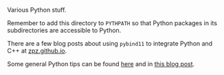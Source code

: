 Various Python stuff.

Remember to add this directory to `PYTHPATH` so that Python packages in its subdirectories
are accessible to Python.

There are a few blog posts about using `pybind11` to integrate Python and C++
at [zpz.github.io](http://zpz.github.io).

Some general Python tips can be found [here](python_coding_rules.md) and in [this blog post](http://zpz.github.io/python-project-tips).
